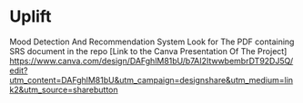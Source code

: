 # Uplift
Mood Detection And Recommendation System
Look for The PDF containing SRS document in the repo 
[Link to the Canva Presentation Of The Project] https://www.canva.com/design/DAFghlM81bU/b7AI2ItwwbembrDT92DJ5Q/edit?utm_content=DAFghlM81bU&utm_campaign=designshare&utm_medium=link2&utm_source=sharebutton
